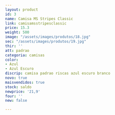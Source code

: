 ```yaml
---
layout: product
id: 3
name: Camisa MS Stripes Classic
link: camisamsstripesclassic
price: 15.3
weight: 500
image: "/assets/images/produtos/18.jpg"
sec: "/assets/images/produtos/19.jpg"
thir: ''
att: padrao
categoria: camisas
color:
- Azul
- Azul Escuro
discrip: camisa padrao riscas azul escuro branco
novo: true
maisvendidos: true
stock: saldo
newprice: '21,9'
four: ''
new: false

---
```

